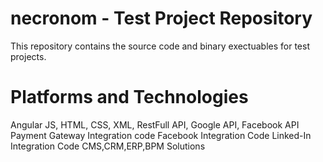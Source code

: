 # necronom - Test Project Repository
This repository contains the source code and binary exectuables for test projects.
# Platforms and Technologies
Angular JS, HTML, CSS, XML, RestFull API, Google API, Facebook API
Payment Gateway Integration code
Facebook Integration Code
Linked-In Integration Code
CMS,CRM,ERP,BPM Solutions
